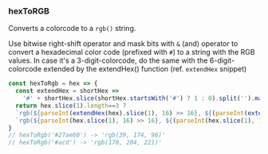 ### hexToRGB

Converts a colorcode to a `rgb()` string.

Use bitwise right-shift operator and mask bits with `&` (and) operator to convert a hexadecimal color code (prefixed with `#`) to a string with the RGB values. In case it's a 3-digit-colorcode, do the same with the 6-digit-colorcode extended by the extendHex() function (ref. `extendHex` snippet)

```js
const hexToRgb = hex => {
  const extendHex = shortHex => 
    '#' + shortHex.slice(shortHex.startsWith('#') ? 1 : 0).split('').map(x => x+x).join('');
  return hex.slice(1).length==3 ? 
  `rgb(${parseInt(extendHex(hex).slice(1), 16) >> 16}, ${(parseInt(extendHex(hex).slice(1), 16) & 0x00ff00) >> 8}, ${parseInt(extendHex(hex).slice(1), 16) & 0x0000ff})`:
  `rgb(${parseInt(hex.slice(1), 16) >> 16}, ${(parseInt(hex.slice(1), 16) & 0x00ff00) >> 8}, ${parseInt(hex.slice(1), 16) & 0x0000ff})`;
}   
// hexToRgb('#27ae60') -> 'rgb(39, 174, 96)'
// hexToRgb('#acd') -> 'rgb(170, 204, 221)'
```

